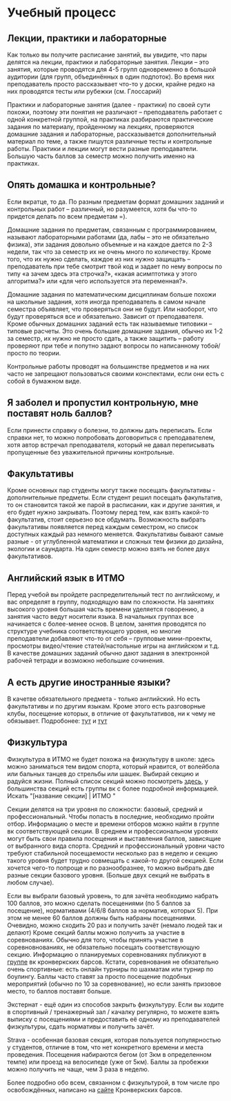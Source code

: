 # Учебный процесс

## Лекции, практики и лабораторные

Как только вы получите расписание занятий, вы увидите, что пары делятся на лекции, практики и лабораторные занятия. Лекции – это занятия, которые проводятся для 4-5 групп одновременно в большой аудитории (для групп, объединённых в один подпоток). Во время них преподаватель просто рассказывает что-то у доски, крайне редко на них проводятся тесты или рубежки (см. Глоссарий)

Практики и лабораторные занятия (далее - практики) по своей сути похожи, поэтому эти понятия не различают – преподаватель работает с одной конкретной группой, на практиках разбираются практические задания по материалу, пройденному на лекциях, проверяются домашние задания и лабораторные, рассказывается дополнительный материал по теме, а также пишутся различные тесты и контрольные работы. Практики и лекции могут вести разные преподаватели. Большую часть баллов за семестр можно получить именно на практиках.

## Опять домашка и контрольные?

Если вкратце, то да. По разным предметам формат домашних заданий и контрольных работ – различный, но разумеется, хотя бы что-то придется делать по всем предметам =). 

Домашние задания по предметам, связанным с программированием, называют лабораторными работами (да, лабы – это не обязательно физика), эти задания довольно объемные и на каждое дается по 2-3 недели, так что за семестр их не очень много по количеству. Кроме того, что их нужно сделать, каждое из них нужно защищать – преподаватель при тебе смотрит твой код и задает по нему вопросы по типу «а зачем здесь эта строчка?», «какая асимптотика у этого алгоритма?» или «для чего используется эта переменная?».

Домашние задания по математическим дисциплинам больше похожи на школьные задания, хотя иногда преподаватель в самом начале семестра объявляет, что проверяться они не будут. Или наоборот, что будут проверяться все и обязательно. Зависит от преподавателя. Кроме обычных домашних заданий есть так называемые типовики – типовые расчеты. Это очень большие домашние задания, обычно их 1-2 за семестр, их нужно не просто сдать, а также защитить – работу проверяют при тебе и попутно задают вопросы по написанному тобой/просто по теории. 

Контрольные работы проводят на большинстве предметов и на них часто не запрещают пользоваться своими конспектами, если они есть с собой в бумажном виде. 

## Я заболел и пропустил контрольную, мне поставят ноль баллов?

Если принести справку о болезни, то должны дать переписать. Если справки нет, то можно попробовать договориться с преподавателем, хотя автор встречал преподавателя, который не давал переписывать пропущенные без уважительной причины контрольные.

## Факультативы

Кроме основных пар студенты могут также посещать факультативы - дополнительные предметы. Если студент решил посещать факультатив, то он становится такой же парой в расписании, как и другие занятия, и его будет нужно закрывать. Поэтому перед тем, как взять какой-то факультатив, стоит серьезно все обдумать. Возможность выбрать факультативы появляется перед каждым семестром, но список доступных каждый раз немного меняется. Факультативы бывают самые разные - от углубленной математики и сложных тем физики до дизайна, экологии и саундарта. На один семестр можно взять не более двух факультативов.

## Английский язык в ИТМО

Перед учебой вы пройдете распределительный тест по английскому, и вас определят в группу, подходящую вам по сложности. На занятиях высокого уровня большая часть времени уделяется говорению, а занятия часто ведут носители языка. В начальных группах все начинается с более-менее основ. В целом, занятия проводятся по структуре учебника соответствующего уровня, но многие преподавтели добавляют что-то от себя – групповые мини-проекты, просмотры видео/чтение статей/настольные игры на английском и т.д. В качестве домашних заданий обычно дают задания в электронной рабочей тетради и возможно небольшие сочинения. 

## А есть другие иностранные языки?

В качетве обязательного предмета - только английский. Но есть факультативы и по другим языкам. Кроме этого есть разговорные клубы, посещение которых, в отличие от факультативов, ни к чему не обязывает. Подробонее: [тут](https://vk.com/fltc.itmo) и [тут](https://vk.com/itmo_speaking_club)

## Физкультура

Физкультура в ИТМО не будет похожа на физкультуру в школе: здесь можно заниматься тем видом спорта, который нравится, от волейбола или бальных танцев до стрельбы или шашек. Выбирай секцию и радуйся жизни. Полный список секций можно посмотреть [здесь](https://kronbars.itmo.ru/sport/sekcii/), у большинства секций есть группы вк с более подробной информацией. Искать "[название секции] | ИТМО "

Секции делятся на три уровня по сложности: базовый, средний и профессиональный. Чтобы попасть в последние, необходимо пройти отбор. Информацию о месте и времени отборов можно найти в группе вк соответствующей секции. В среднем и профессиональном уровнях могут быть свои правила посещения и выставления баллов, зависящие от выбранного вида спорта. Средний и профессиональный уровни часто требуют стабильной посещаемости несколько раз в неделю и секцию такого уровня будет трудно совмещать с какой-то другой секцией. Если хочется чего-то попроще и по разнообразнее, то можно выбрать две разные секции базового уровня. (Больше двух секций не выбрать в любом случае).

Если вы выбрали базовый уровень, то для зачёта необходимо набрать 100 баллов, это можно сделать посещениями (по 5 баллов за посещение), нормативами (4/6/8 баллов за норматив, которых 5). При этом не менее 60 баллов должны быть набраны посещениями. Очевидно, можно сходить 20 раз и получить зачёт (немало людей так и делают)
Кроме секций баллы можно получить за участие в соревнованиях. Обычно для того, чтобы принять участие в соревновнованиях, не обязательно посещать соответствующую секцию. Информацию о планируемых соревнованиях публикуют в [группе](https://vk.com/kronbars) вк кронверкских барсов. Кстати, соревнования не обязательно очень спортивные: есть онлайн турниры по шахматам или турнир по боулингу. Баллы часто ставят за просто посещение подобных мероприятий (обычно по 10 за соревнование), но если занять призовое место, то баллов поставят больше.

Экстернат - ещё один из способов закрыть физкультуру. Если вы ходите в спортивный / тренажерный зал / качалку регулярно, то можете взять выписку с посещениями и предоставить её одному из преподавателей физкультуры, сдать нормативы и получить зачёт.

Strava - особенная базовая секция, которая пользуется популярностью у студентов, отличие в том, что нет конкретного времени и места проведения. Посещения набираются бегом (от 3км в определенном темпе) или проезд на велосипеде (уже от 5км). Баллы за пробежки можно получить не чаще, чем 3 раза в неделю.

Более подробно обо всем, связанном с физкультурой, в том числе про освобождённых, написано на [сайте](https://kronbars.itmo.ru/) Кронверкских барсов.

